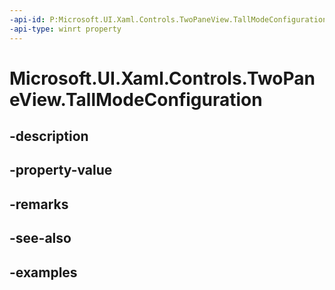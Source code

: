 ```yaml
---
-api-id: P:Microsoft.UI.Xaml.Controls.TwoPaneView.TallModeConfiguration
-api-type: winrt property
---
```


<!-- Property syntax.
public TwoPaneViewTallModeConfiguration TallModeConfiguration { get;  set; }
-->

# Microsoft.UI.Xaml.Controls.TwoPaneView.TallModeConfiguration

## -description

## -property-value

## -remarks

## -see-also

## -examples

